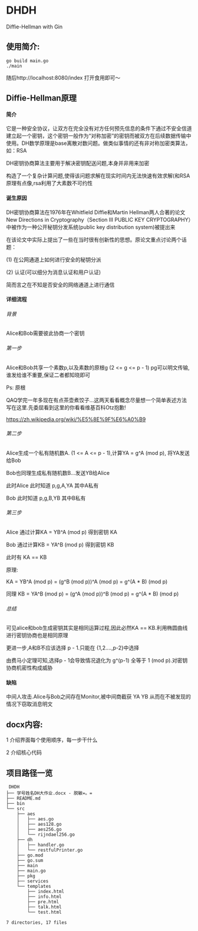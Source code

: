 # DHDH
Diffie-Hellman with Gin

## 使用简介:
```
go build main.go
./main
```
随后http://localhost:8080/index 打开食用即可～

## Diffie-Hellman原理

#### 简介

它是一种安全协议，让双方在完全没有对方任何预先信息的条件下通过不安全信道建立起一个密钥，这个密钥一般作为“对称加密”的密钥而被双方在后续数据传输中使用。DH数学原理是base离散对数问题。做类似事情的还有非对称加密类算法，如：RSA

DH密钥协商算法主要用于解决密钥配送问题,本身并非用来加密

构造了一个复杂计算问题,使得该问题求解在现实时间内无法快速有效求解(和RSA原理有点像,rsa利用了大素数不可约性

#### 诞生原因

DH密钥协商算法在1976年在Whitfield Diffie和Martin Hellman两人合著的论文New Directions in Cryptography（Section Ⅲ PUBLIC KEY CRYPTOGRAPHY）中被作为一种公开秘钥分发系统(public key distribution system)被提出来

在该论文中实际上提出了一些在当时很有创新性的思想。原论文重点讨论两个话题：

(1)  在公网通道上如何进行安全的秘钥分派

(2)  认证(可以细分为消息认证和用户认证)

简而言之在不知是否安全的网络通道上进行通信

#### 详细流程

###### 背景 

Alice和Bob需要彼此协商一个密钥

###### 第一步

Alice和Bob共享一个素数p,以及素数的原根g (2 <= g <= p - 1)
pg可以明文传输,谁发给谁不重要,保证二者都知晓即可

Ps: 原根

QAQ学完一年多现在有点茶壶煮饺子...这两天看看概念尽量想一个简单表述方法写在这里.先委屈看到这里的你看看维基百科Otz抱歉!

https://zh.wikipedia.org/wiki/%E5%8E%9F%E6%A0%B9

###### 第二步

Alice生成一个私有随机数A. (1 <= A <= p - 1),计算YA = g^A (mod p), 将YA发送给Bob

Bob也同理生成私有随机数B...发送YB给Alice

此时Alice 此时知道 p,g,A,YA 其中A私有

Bob       此时知道 p,g,B,YB 其中B私有

###### 第三步

Alice 通过计算KA = YB^A (mod p) 得到密钥 KA

Bob   通过计算KB = YA^B (mod p) 得到密钥 KB

此时有 KA == KB 

原理:

KA = YB^A (mod p) = (g^B (mod p))^A (mod p) = g^(A * B) (mod p)

同理 KB = YA^B (mod p) = (g^A (mod p))^B (mod p) = g^(A * B) (mod p)

###### 总结

可见alice和bob生成密钥其实是相同运算过程,因此必然KA == KB.利用椭圆曲线进行密钥协商也是相同原理

更进一步,A和B不应该选择 p - 1.只能在 {1,2....,p-2}中选择

由费马小定理可知,选择p - 1会导致情况退化为 g^(p-1) 全等于 1 (mod p).对密钥协商机密性构成威胁

#### 缺陷

中间人攻击.Alice与Bob之间存在Monitor,被中间商截获 YA YB 从而在不被发现的情况下窃取消息明文

## docx内容:
1 介绍界面每个使用顺序，每一步干什么

2 介绍核心代码

## 项目路径一览
```
 DHDH
├── 学号姓名DH大作业.docx - 脱敏=。=
├── README.md
├── bin
└── src
    ├── aes
    │   ├── aes.go
    │   ├── aes128.go
    │   ├── aes256.go
    │   └── rijndael256.go
    ├── dh
    │   ├── handler.go
    │   └── restfulPrinter.go
    ├── go.mod
    ├── go.sum
    ├── main
    ├── main.go
    ├── pkg
    ├── services
    └── templates
        ├── index.html
        ├── info.html
        ├── pre.html
        ├── talk.html
        └── test.html

7 directories, 17 files
```

